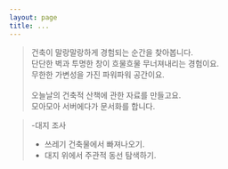 ```yaml
---
layout: page
title: ...
---
```


 > 건축이 말랑말랑하게 경험되는 순간을 찾아봅니다.<br/>
 > 단단한 벽과 투명한 창이 흐물흐물 무너져내리는 경험이요.<br/>
 > 무한한 가변성을 가진 파워파워 공간이요.<br/><br/>
 > 오늘날의 건축적 산책에 관한 자료를 만들고요.<br/>
 > 모아모아 서버에다가 문서화를 합니다. <br/>

 >  -대지 조사
 > + 쓰레기 건축물에서 빠져나오기.<br/>
 > + 대지 위에서 주관적 동선 탐색하기.<br/>
